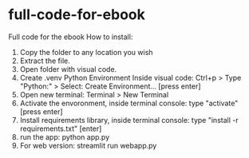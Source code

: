 # full-code-for-ebook
Full code for the ebook
How to install:
1. Copy the folder to any location you wish
2. Extract the file.
3. Open folder with visual code.
4. Create .venv Python Environment
   Inside visual code: Ctrl+p > Type "Python:" > Select: Create Environment... [press enter]
5. Open new terminal: Terminal > New Terminal
6. Activate the envoronment, inside terminal console: type "activate" [press enter]
7. Install requirements library, inside terminal console: type "install -r requirements.txt" [enter]
8. run the app: python app.py
9. For web version: streamlit run webapp.py
